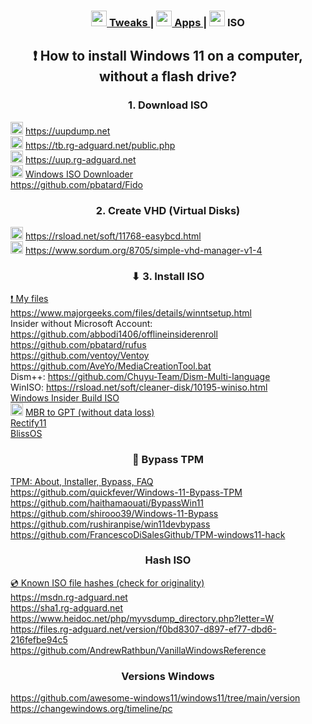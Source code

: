 <h3 align="center"> <a href="https://github.com/awesome-windows11/windows11/blob/main/README.md"> <img width=25px src="https://community.chocolatey.org/content/packageimages/microsoft-windows-terminal.0.2.1831.001.png"> Tweaks </a> | <a href="https://github.com/awesome-windows11/windows11/tree/main/apps"> <img width=25px src="https://filedn.eu/lFS6h5cBEsru02lgr5VwkTJ/Windows%2011%20Files/icons/shell32_16826.ico"> Apps </a> | <img width=25px src="https://filedn.eu/lFS6h5cBEsru02lgr5VwkTJ/Windows%2011%20Files/icons/shell32_302.ico"> ISO </h3>

<h2 align="center">❗ How to install Windows 11 on a computer, without a flash drive?</h2>


<h3 align="center">1. Download ISO</h3>

  <img width=20px src="https://i.imgur.com/2yjdLcp.png"> https://uupdump.net
  <br>
  <img width=20px src="https://tb.rg-adguard.net/favicon.ico"> https://tb.rg-adguard.net/public.php
  <br>
  <img width=20px src="https://uup.rg-adguard.net/favicon.ico"> https://uup.rg-adguard.net
  <br>
  <img width=20px src="https://i.imgur.com/VzGUTpz.png"> [Windows ISO Downloader](https://www.heidoc.net/joomla/technology-science/microsoft/67-microsoft-windows-and-office-iso-download-tool)
  <br>
  https://github.com/pbatard/Fido

  <h3 align="center">2. Create VHD (Virtual Disks)</h3>

  <img width=20px src="https://neosmart.net/EasyBCD/i/favicon.png"> https://rsload.net/soft/11768-easybcd.html
  <br>
  <img width=20px src="https://i.imgur.com/Fzky91J.png"> https://www.sordum.org/8705/simple-vhd-manager-v1-4

  <h3 align="center">⬇ 3. Install ISO</h3>

  [❗ My files](https://filedn.eu/lFS6h5cBEsru02lgr5VwkTJ)
  <br>
  https://www.majorgeeks.com/files/details/winntsetup.html
  <br>
  Insider without Microsoft Account: https://github.com/abbodi1406/offlineinsiderenroll
  <br>
  https://github.com/pbatard/rufus
  <br>
  https://github.com/ventoy/Ventoy
  <br>
  https://github.com/AveYo/MediaCreationTool.bat
  <br>
  Dism++: https://github.com/Chuyu-Team/Dism-Multi-language
  <br>
  WinISO: https://rsload.net/soft/cleaner-disk/10195-winiso.html
  <br>
  [Windows Insider Build ISO](https://www.microsoft.com/en-us/software-download/windowsinsiderpreviewiso)
  <br>
  <img width=20px src="https://filedn.eu/lFS6h5cBEsru02lgr5VwkTJ/Windows%2011%20Files/icons/shell32_302.ico"> [MBR to GPT (without data loss)](http://www.it.nrru.ac.th/download/utilities/pwfree9.exe)
  <br>
  [Rectify11](https://rectify.vercel.app)
  <br>
  [BlissOS](https://blissos.org/index.html)

<h3 align="center">💽 Bypass TPM</h3>

  [TPM: About, Installer, Bypass, FAQ](https://github.com/awesome-windows11/windows11/wiki/%F0%9F%92%BD-TPM)
  <br>
  https://github.com/quickfever/Windows-11-Bypass-TPM
  <br>
  https://github.com/haithamaouati/BypassWin11
  <br>
  https://github.com/shirooo39/Windows-11-Bypass
  <br>
  https://github.com/rushiranpise/win11devbypass
  <br>
  https://github.com/FrancescoDiSalesGithub/TPM-windows11-hack

<h3 align="center">Hash ISO</h3>

  [💿 Known ISO file hashes (check for originality)](https://github.com/awesome-windows11/windows11/wiki/%F0%9F%92%BF-ISO)
  <br>
  https://msdn.rg-adguard.net
  <br>
  https://sha1.rg-adguard.net
  <br>
  https://www.heidoc.net/php/myvsdump_directory.php?letter=W
  <br>
  https://files.rg-adguard.net/version/f0bd8307-d897-ef77-dbd6-216fefbe94c5
  <br>
  https://github.com/AndrewRathbun/VanillaWindowsReference

<h3 align="center">Versions Windows</h3>

  https://github.com/awesome-windows11/windows11/tree/main/version
  <br>
  https://changewindows.org/timeline/pc

